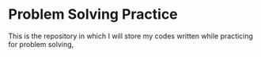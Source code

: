 # Problem Solving Practice

This is the repository in which I will store my codes written while practicing for problem solving,

